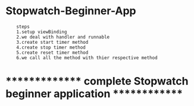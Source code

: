# Stopwatch-Beginner-App

        steps
        1.setup viewBinding
        2.we deal with handler and runnable
        3.create start timer method
        4.create stop timer method
        5.create reset timer method
        6.we call all the method with thier respective method


# ************* complete Stopwatch beginner application ************
